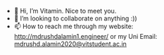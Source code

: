 - 👋 Hi, I’m Vitamin. Nice to meet you.
- 💞️ I’m looking to collaborate on anything :))
- 📫 How to reach me through my website: http://mdrushdalamin1.engineer/ or my Uni Email: mdrushd.alamin2020@vitstudent.ac.in

<!---
vitmdrushdalamin/vitmdrushdalamin is a ✨ special ✨ repository because its `README.md` (this file) appears on your GitHub profile.
You can click the Preview link to take a look at your changes.
--->
